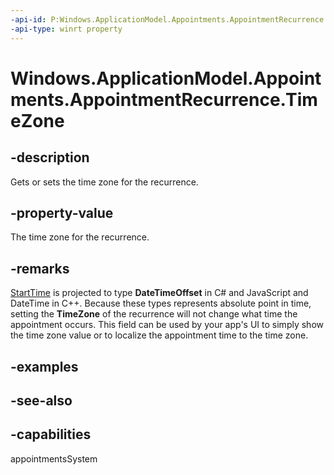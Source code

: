 ```yaml
---
-api-id: P:Windows.ApplicationModel.Appointments.AppointmentRecurrence.TimeZone
-api-type: winrt property
---
```


<!-- Property syntax
public string TimeZone { get;  set; }
-->

# Windows.ApplicationModel.Appointments.AppointmentRecurrence.TimeZone

## -description
Gets or sets the time zone for the recurrence.

## -property-value
The time zone for the recurrence.

## -remarks
[StartTime](appointment_starttime.md) is projected to type **DateTimeOffset** in C# and JavaScript and DateTime in C++. Because these types represents absolute point in time, setting the **TimeZone** of the recurrence will not change what time the appointment occurs. This field can be used by your app's UI to simply show the time zone value or to localize the appointment time to the time zone.

## -examples

## -see-also

## -capabilities
appointmentsSystem
